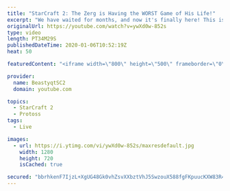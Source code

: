 ```yaml
---
title: "StarCraft 2: The Zerg is Having the WORST Game of His Life!"
excerpt: "We have waited for months, and now it's finally here! This is the VOID RAYS to GRANDMASTER series! With the new balance changes to speedy Void Rays in the latest patch, we can now begin the series right! At this point in the series, we are introducing other units into the composition to make the games"
originalUrl: https://youtube.com/watch?v=ywXd0w-852s
type: video
length: PT34M29S
publishedDateTime: 2020-01-06T10:52:19Z
heat: 50

featuredContent: "<iframe width=\"800\" height=\"500\" frameborder=\"0\" src=\"https://www.youtube.com/embed/ywXd0w-852s\" allow=\"accelerometer; autoplay; encrypted-media; gyroscope; picture-in-picture\" allowfullscreen></iframe>"

provider:
  name: BeastyqtSC2
  domain: youtube.com

topics:
  - StarCraft 2
  - Protoss
tags:
  - Live

images:
  - url: https://i.ytimg.com/vi/ywXd0w-852s/maxresdefault.jpg
    width: 1280
    height: 720
    isCached: true

secured: "bbrhkenF7IjzL+XgUG48Gk0vhZsvXXbztVhJ5SwzouX588fgFKpuucKXW83R4y+A/XMYnqA/RH9YQXSXg9IZ4wwskNSIwsN+K2BE0efT3dr+6BXt/9HbkLlVi5tLEqmh8ys21vS34V9LZ07GD+uMF0JY4YbsyE4XxRCdGKJfO4ZXwTVEJODLqCLT6Z2wqSX2uaaaKI2NR4jrkUtXzE9wtEoP9lw2Rm7Ck5lu1ZYQ/qMJmqTQBtBSFIqvTlLR4iHeBQBvZDqQka/UJmvr3IdSzuARsWO25bJHQWnx62CpJDjuoiRKFYueniIC3bMYvkW2E7I+UNdLYwb7tyZjLs3iOKLeSPJatuDPdfX5aHwNQDFUgxhkgLiRw41S3iQ7/A2l6vZx/GU6iCq/QmBk+OM9+Cxpq5hUEk7uCXWQCEq66HY=;bHf1xW8j9fvtlESJGr3fmw=="
---
```



